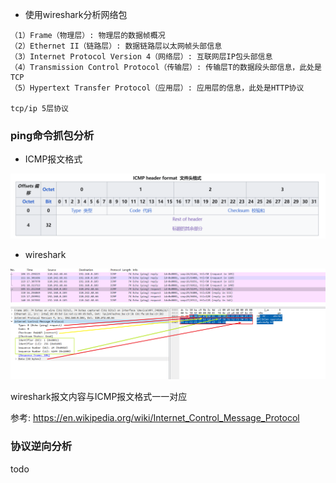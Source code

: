 * 使用wireshark分析网络包

```vim
（1）Frame（物理层）: 物理层的数据帧概况
（2）Ethernet II（链路层）: 数据链路层以太网帧头部信息
（3）Internet Protocol Version 4（网络层）: 互联网层IP包头部信息
（4）Transmission Control Protocol（传输层）: 传输层T的数据段头部信息，此处是TCP
（5）Hypertext Transfer Protocol（应用层）: 应用层的信息，此处是HTTP协议

tcp/ip 5层协议
```

### ping命令抓包分析

* ICMP报文格式

![icmp_报文格式](icmp_报文格式.png)

* wireshark

![icmp_wireshark](icmp_wireshark.png)

wireshark报文内容与ICMP报文格式一一对应

参考: <https://en.wikipedia.org/wiki/Internet_Control_Message_Protocol>

### 协议逆向分析

todo
